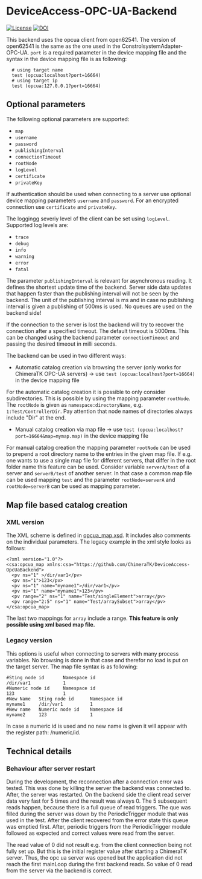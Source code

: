 # DeviceAccess-OPC-UA-Backend

[![License](https://img.shields.io/badge/license-LGPLv3-blue.svg)](https://www.gnu.org/licenses/lgpl-3.0.html)
[![DOI](https://rodare.hzdr.de/badge/DOI/10.14278/rodare.3255.svg)](https://doi.org/10.14278/rodare.3255)

This backend uses the opcua client from open62541. The version of open62541 is the same as the one used in the ConstrolsystemAdapter-OPC-UA. 
`port` is a required parameter in the device mapping file and the syntax in the device mapping file is as following:
       
      # using target name 
      test (opcua:localhost?port=16664)
      # using target ip
      test (opcua:127.0.0.1?port=16664)

## Optional parameters

The following optional parameters are supported:
  - `map`
  - `username`
  - `password`
  - `publishingInterval`
  - `connectionTimeout`
  - `rootNode`
  - `logLevel`
  - `certificate`
  - `privateKey`

If authentication should be used when connecting to a server use optional device mapping parameters `username` and `password`.
For an encrypted connection use `certificate` and `privateKey`.

The loggingg severiy level of the client can be set using `logLevel`. Supported log levels are:
  - `trace`
  - `debug`
  - `info`
  - `warning`
  - `error`
  - `fatal`

The parameter `publishingInterval` is relevant for asynchronous reading. It defines the shortest update time of the backend.
Server side data updates that happen faster than the publishing interval will not be seen by the backend. The unit of the publishing interval is ms and in case no publishing interval is given a publishing of 500ms is used. No queues are used on the backend side!

If the connection to the server is lost the backend will try to recover the connection after a specified timeout. The default timeout is 5000ms.
This can be changed using the backend parameter `connectionTimeout` and passing the desired timeout in milli seconds.

The backend can be used in two different ways:

- Automatic catalog creation via browsing the server (only works for ChimeraTK OPC-UA servers) &rarr; use `test (opcua:localhost?port=16664)` in the device mapping file

For the automatic catalog creation it is possible to only consider subdirectories. This is possible by using the mapping parameter `rootNode`.
The `rootNode` is given as `namespace:directoryName`, e.g. `1:Test/ControllerDir`. Pay attention that node names of directories always include "Dir" at the end.

- Manual catalog creation via map file &rarr; use `test (opcua:localhost?port=16664&map=mymap.map)` in the device mapping file

For manual catalog creation the mapping parameter `rootNode` can be used to prepend a root directory name to the entries in the given map file.
If e.g. one wants to use a single map file for different servers, that differ in the root folder name this feature can be used.
Consider variable `serverA/test` of a server and `serverB/test` of another server. In that case a common map file can be used mapping `test` 
and the parameter `rootNode=serverA` and `rootNode=serverB` can be used as mapping parameter.

## Map file based catalog creation

### XML version

The XML scheme is defined in [opcua_map.xsd](xmlschema/opcua_map.xsd). It includes also comments on the individual parameters.
The legacy example in the xml style looks as follows:

    <?xml version="1.0"?>
    <csa:opcua_map xmlns:csa="https://github.com/ChimeraTK/DeviceAccess-OpcUaBackend">
      <pv ns="1" >/dir/var1</pv>
      <pv ns="1">123</pv>
      <pv ns="1" name="myname1">/dir/var1</pv>
      <pv ns="1" name="myname1">123</pv>
      <pv range="2" ns="1" name="Test/singleElement">array</pv>
      <pv range="2:5" ns="1" name="Test/arraySubset">array</pv>
    </csa:opcua_map>

The last two mappings for `array` include a range. **This feature is only possible using xml based map file.**
### Legacy version
This options is useful when connecting to servers with many process variables. No browsing is done in that case and therefor no load is put on the target server.
The map file syntax is as following:

    #Sting node id       Namespace id
    /dir/var1            1
    #Numeric node id     Namespace id
    123                  1
    #New Name   Sting node id      Namespace id
    myname1     /dir/var1          1
    #New name   Numeric node id    Namespace id
    myname2     123                1 

In case a numeric id is used and no new name is given it will appear with the register path: /numeric/id.




## Technical details

### Behaviour after server restart

During the development, the reconnection after a connection error was tested. This was done by killing the server the backend was connected to. After, the server was restarted. On the backend side the client read server data very fast for 5 times and the result was always 0.
The 5 subsequent reads happen, because there is a full queue of read triggers. The que was filled during the server was down by the PeriodicTrigger module that was used in the test. After the client recovered from the error state this queue was emptied first. 
After, periodic triggers from the PeriodicTrigger module followed as expected and correct values were read from the server. 

The read value of 0 did not result e.g. from the client connection being not fully set up. But this is the initial register value after starting a ChimeraTK server. Thus, the opc ua server was opened but the application did not reach the first mainLoop during the first backend reads. So value of 0 read from the server via the backend is correct. 
